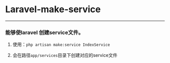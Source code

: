 # Laravel-make-service

---

### 能够使laravel 创建service文件。


1. 使用：`php artisan make:service IndexService`

2. 会在路径`app/services`目录下创建对应的service文件

